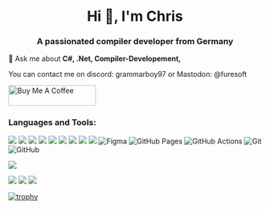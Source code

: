 <h1 align="center">Hi 👋, I'm Chris</h1>
<h3 align="center">A passionated compiler developer from Germany</h3>

💬 Ask me about **C#, .Net, Compiler-Developement,**

  
You can contact me on discord: grammarboy97
or Mastodon: @furesoft

<a href="https://www.buymeacoffee.com/furesoft" target="_blank"><img src="https://cdn.buymeacoffee.com/buttons/default-orange.png" alt="Buy Me A Coffee" height="41" width="174"></a>

<h3 align="left">Languages and Tools:</h3>

![](https://img.shields.io/badge/.NET-5C2D91?style=for-the-badge&logo=.net&logoColor=white)
![](https://img.shields.io/badge/C%23-239120?style=for-the-badge&logo=c-sharp&logoColor=white)
![](https://img.shields.io/badge/HTML-239120?style=for-the-badge&logo=html5&logoColor=white)
![](https://img.shields.io/badge/CSS-239120?&style=for-the-badge&logo=css3&logoColor=white)
![](https://img.shields.io/badge/JavaScript-F7DF1E?style=for-the-badge&logo=javascript&logoColor=black)
![](https://img.shields.io/badge/TypeScript-007ACC?style=for-the-badge&logo=typescript&logoColor=white)
![](https://img.shields.io/badge/Java-ED8B00?style=for-the-badge&logo=openjdk&logoColor=white)
![](https://img.shields.io/badge/Angular-DD0031?style=for-the-badge&logo=angular&logoColor=white)
![](https://img.shields.io/badge/Redux-593D88?style=for-the-badge&logo=redux&logoColor=white)
![Figma](https://img.shields.io/badge/-Figma-000?style=for-the-badge&logo=figma&logoColor=white)
![GitHub Pages](https://img.shields.io/badge/-GitHub%20Pages-000?style=for-the-badge&logo=github&logoColor=white)
![GitHub Actions](https://img.shields.io/badge/-github%20actions-000?style=for-the-badge&logo=githubactions&logoColor=white)
![Git](https://img.shields.io/badge/-Git-000?style=for-the-badge&logo=git&logoColor=white)
![GitHub](https://img.shields.io/badge/-GitHub-000?style=for-the-badge&logo=github&logoColor=white)


![](https://gitwar.herokuapp.com/badge?username=furesoft)

![](http://github-profile-summary-cards.vercel.app/api/cards/profile-details?username=furesoft&theme=monokai)
![](http://github-profile-summary-cards.vercel.app/api/cards/stats?username=furesoft&theme=monokai)
![](http://github-profile-summary-cards.vercel.app/api/cards/productive-time?username=furesoft&theme=monokai&utcOffset=8)

[![trophy](https://github-profile-trophy.vercel.app/?username=furesoft)](https://github.com/furesoft/furesoft)
